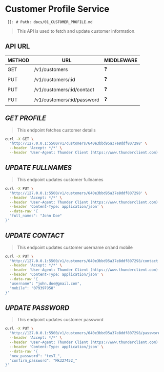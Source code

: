 # Customer Profile Service

     []: # Path: docs/01_CUSTOMER_PROFILE.md

> This API is used to fetch and update customer information.

## API URL

| METHOD | URL                        | MIDDLEWARE |
| ------ | -------------------------- | ---------- |
| GET    | /v1/customers              | :question: |
| PUT    | /v1/customers/:id          | :question: |
| PUT    | /v1/customers/:id/contact  | :question: |
| PUT    | /v1/customers/:id/password | :question: |

## _GET PROFILE_

> This endpoint fetches customer details

```sh
curl -X GET \
  'http://127.0.0.1:5500/v1/customers/640e3bbd95a37e8ddf807298' \
  --header 'Accept: */*' \
  --header 'User-Agent: Thunder Client (https://www.thunderclient.com)'
```

## _UPDATE FULLNAMES_

> This endpoint updates customer fullnames

```sh
curl -X PUT \
  'http://127.0.0.1:5500/v1/customers/640e3bbd95a37e8ddf807298' \
  --header 'Accept: */*' \
  --header 'User-Agent: Thunder Client (https://www.thunderclient.com)' \
  --header 'Content-Type: application/json' \
  --data-raw '{
  "full_names": "John Doe"
}'
```

## _UPDATE CONTACT_

> This endpoint updates customer username or/and mobile

```sh
curl -X PUT \
  'http://127.0.0.1:5500/v1/customers/640e3bbd95a37e8ddf807298/contact' \
  --header 'Accept: */*' \
  --header 'User-Agent: Thunder Client (https://www.thunderclient.com)' \
  --header 'Content-Type: application/json' \
  --data-raw '{
  "username": "john.doe@gmail.com",
  "mobile": "079397958"
}'
```

## _UPDATE PASSWORD_

> This endpoint updates customer password

```sh
curl -X PUT \
  'http://127.0.0.1:5500/v1/customers/640e3bbd95a37e8ddf807298/password' \
  --header 'Accept: */*' \
  --header 'User-Agent: Thunder Client (https://www.thunderclient.com)' \
  --header 'Content-Type: application/json' \
  --data-raw '{
  "new_password": "tesT_",
  "confirm_password": "Mk327452_"
}'
```
